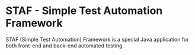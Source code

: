 # STAF - Simple Test Automation Framework
STAF (Simple Test Automation) Framework is a special Java application for both front-end and back-end automated testing
